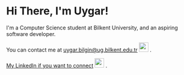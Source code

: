 <h1>Hi There, I'm Uygar!</h1>
<p>I'm a Computer Science student at Bilkent University, and an aspiring software developer.</p>
<p>You can contact me at <a href="mailto:uygar.bilgin@ug.bilkent.edu.tr">uygar.bilgin@ug.bilkent.edu.tr</a> <img src="https://cdn-icons-png.flaticon.com/512/2343/2343735.png" width="25" height="25"/> .</p>
<p><a href="https://www.linkedin.com/in/uygar-bilgin-210954264/">My LinkedIn if you want to connect</a> <img src="https://upload.wikimedia.org/wikipedia/commons/thumb/8/81/LinkedIn_icon.svg/1200px-LinkedIn_icon.svg.png" width="25" height="25"/> .</p>
